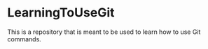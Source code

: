 # LearningToUseGit
This is a repository that is meant to be used to learn how to use Git commands. 
